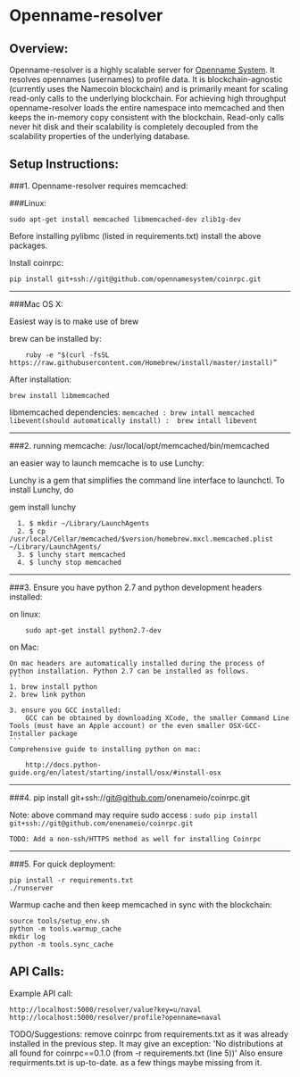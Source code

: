 Openname-resolver
=======

## Overview: 

Openname-resolver is a highly scalable server for [Openname System](https://openname.org). It resolves opennames (usernames) to profile data. It is blockchain-agnostic (currently uses the Namecoin blockchain) and is primarily meant for scaling read-only calls to the underlying blockchain. For achieving high throughput openname-resolver loads the entire namespace into memcached and then keeps the in-memory copy consistent with the blockchain. Read-only calls never hit disk and their scalability is completely decoupled from the scalability properties of the underlying database. 

## Setup Instructions:


###1. Openname-resolver requires memcached:

###Linux:
```
sudo apt-get install memcached libmemcached-dev zlib1g-dev
```

Before installing pylibmc (listed in requirements.txt) install the above packages.

Install coinrpc:
```
pip install git+ssh://git@github.com/opennamesystem/coinrpc.git
```

------------------------------------------------------------------
###Mac OS X:

Easiest way is to make use of brew

brew can  be installed by:
```
	ruby -e "$(curl -fsSL https://raw.githubusercontent.com/Homebrew/install/master/install)”
```
After installation:
```
brew install libmemcached
```
libmemcached dependencies: 
		```
		memcached : brew intall memcached 
		libevent(should automatically install) :  brew intall libevent 
		```

------------------------------------------------------------------
###2. running memcache:
/usr/local/opt/memcached/bin/memcached


an easier way to launch memcache is to use Lunchy:

Lunchy is a gem that simplifies the command line interface to launchctl. To install Lunchy, do

gem install lunchy
```
  1. $ mkdir ~/Library/LaunchAgents
  2. $ cp /usr/local/Cellar/memcached/$version/homebrew.mxcl.memcached.plist ~/Library/LaunchAgents/
  3. $ lunchy start memcached
  4. $ lunchy stop memcached
```

------------------------------------------------------------------
###3. Ensure you have python 2.7 and python development headers installed:

on linux:
```
	sudo apt-get install python2.7-dev
```

on Mac:
	
	On mac headers are automatically installed during the process of python installation. Python 2.7 can be installed as follows.
  	```
  	1. brew install python
    2. brew link python

    3. ensure you GCC installed:
    	GCC can be obtained by downloading XCode, the smaller Command Line Tools (must have an Apple account) or the even smaller OSX-GCC-Installer package
    ```
	Comprehensive guide to installing python on mac:
	
		http://docs.python-guide.org/en/latest/starting/install/osx/#install-osx



------------------------------------------------------------------

###4. pip install git+ssh://git@github.com/onenameio/coinrpc.git

Note: above command may require sudo access :
	```
	sudo pip install git+ssh://git@github.com/onenameio/coinrpc.git
	```

	TODO: Add a non-ssh/HTTPS method as well for installing Coinrpc

------------------------------------------------------------------
###5. For quick deployment:

```
pip install -r requirements.txt
./runserver 
```

Warmup cache and then keep memcached in sync with the blockchain:

```
source tools/setup_env.sh
python -m tools.warmup_cache
mkdir log
python -m tools.sync_cache
```

## API Calls: 

Example API call: 
```
http://localhost:5000/resolver/value?key=u/naval
http://localhost:5000/resolver/profile?openname=naval
```

TODO/Suggestions:
 remove coinrpc from requirements.txt as it was already installed in the previous step. 
 It may give an exception: 'No distributions at all found for coinrpc==0.1.0 (from -r requirements.txt (line 5))'
 Also ensure requirments.txt is up-to-date. as a few things maybe missing from it. 


